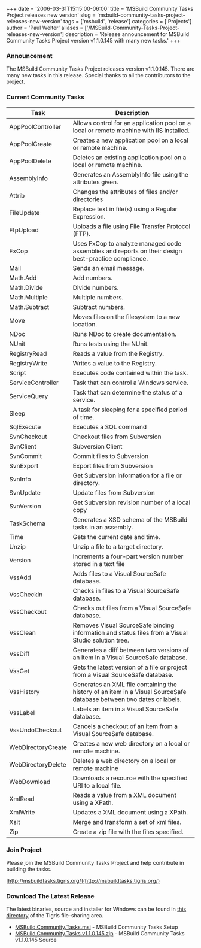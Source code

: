 +++
date = '2006-03-31T15:15:00-06:00'
title = 'MSBuild Community Tasks Project releases new version'
slug = 'msbuild-community-tasks-project-releases-new-version'
tags = ['msbuild', 'release']
categories = ['Projects']
author = 'Paul Welter'
aliases = ['/MSBuild-Community-Tasks-Project-releases-new-version']
description = 'Release announcement for MSBuild Community Tasks Project version v1.1.0.145 with many new tasks.'
+++

### Announcement

The MSBuild Community Tasks Project releases version v1.1.0.145. There are many new tasks in this release. Special thanks to all the contributors to the project.

### Current Community Tasks

| Task               | Description                                                                                                          |
| ------------------ | -------------------------------------------------------------------------------------------------------------------- |
| AppPoolController  | Allows control for an application pool on a local or remote machine with IIS installed.                              |
| AppPoolCreate      | Creates a new application pool on a local or remote machine.                                                         |
| AppPoolDelete      | Deletes an existing application pool on a local or remote machine.                                                   |
| AssemblyInfo       | Generates an AssemblyInfo file using the attributes given.                                                           |
| Attrib             | Changes the attributes of files and/or directories                                                                   |
| FileUpdate         | Replace text in file(s) using a Regular Expression.                                                                  |
| FtpUpload          | Uploads a file using File Transfer Protocol (FTP).                                                                   |
| FxCop              | Uses FxCop to analyze managed code assemblies and reports on their design best-practice compliance.                  |
| Mail               | Sends an email message.                                                                                              |
| Math.Add           | Add numbers.                                                                                                         |
| Math.Divide        | Divide numbers.                                                                                                      |
| Math.Multiple      | Multiple numbers.                                                                                                    |
| Math.Subtract      | Subtract numbers.                                                                                                    |
| Move               | Moves files on the filesystem to a new location.                                                                     |
| NDoc               | Runs NDoc to create documentation.                                                                                   |
| NUnit              | Runs tests using the NUnit.                                                                                          |
| RegistryRead       | Reads a value from the Registry.                                                                                     |
| RegistryWrite      | Writes a value to the Registry.                                                                                      |
| Script             | Executes code contained within the task.                                                                             |
| ServiceController  | Task that can control a Windows service.                                                                             |
| ServiceQuery       | Task that can determine the status of a service.                                                                     |
| Sleep              | A task for sleeping for a specified period of time.                                                                  |
| SqlExecute         | Executes a SQL command                                                                                               |
| SvnCheckout        | Checkout files from Subversion                                                                                       |
| SvnClient          | Subversion Client                                                                                                    |
| SvnCommit          | Commit files to Subversion                                                                                           |
| SvnExport          | Export files from Subversion                                                                                         |
| SvnInfo            | Get Subversion information for a file or directory.                                                                  |
| SvnUpdate          | Update files from Subversion                                                                                         |
| SvnVersion         | Get Subversion revision number of a local copy                                                                       |
| TaskSchema         | Generates a XSD schema of the MSBuild tasks in an assembly.                                                          |
| Time               | Gets the current date and time.                                                                                      |
| Unzip              | Unzip a file to a target directory.                                                                                  |
| Version            | Increments a four-part version number stored in a text file                                                          |
| VssAdd             | Adds files to a Visual SourceSafe database.                                                                          |
| VssCheckin         | Checks in files to a Visual SourceSafe database.                                                                     |
| VssCheckout        | Checks out files from a Visual SourceSafe database.                                                                  |
| VssClean           | Removes Visual SourceSafe binding information and status files from a Visual Studio solution tree.                   |
| VssDiff            | Generates a diff between two versions of an item in a Visual SourceSafe database.                                    |
| VssGet             | Gets the latest version of a file or project from a Visual SourceSafe database.                                      |
| VssHistory         | Generates an XML file containing the history of an item in a Visual SourceSafe database between two dates or labels. |
| VssLabel           | Labels an item in a Visual SourceSafe database.                                                                      |
| VssUndoCheckout    | Cancels a checkout of an item from a Visual SourceSafe database.                                                     |
| WebDirectoryCreate | Creates a new web directory on a local or remote machine.                                                            |
| WebDirectoryDelete | Deletes a web directory on a local or remote machine                                                                 |
| WebDownload        | Downloads a resource with the specified URI to a local file.                                                         |
| XmlRead            | Reads a value from a XML document using a XPath.                                                                     |
| XmlWrite           | Updates a XML document using a XPath.                                                                                |
| Xslt               | Merge and transform a set of xml files.                                                                              |
| Zip                | Create a zip file with the files specified.                                                                          |

### Join Project

Please join the MSBuild Community Tasks Project and help contribute in building the tasks.&nbsp;

[http://msbuildtasks.tigris.org/](http://msbuildtasks.tigris.org/)

### Download The Latest Release

The latest binaries, source and installer for Windows can be found in [this directory](http://msbuildtasks.tigris.org/servlets/ProjectDocumentList) of the Tigris file-sharing area.

* [MSBuild.Community.Tasks.msi](http://msbuildtasks.tigris.org/files/documents/3383/28296/MSBuild.Community.Tasks.msi) - MSBuild Community Tasks Setup
* [MSBuild.Community.Tasks.v1.1.0.145.zip](http://msbuildtasks.tigris.org/files/documents/3383/30904/MSBuild.Community.Tasks.v1.1.0.145.zip) - MSBuild Community Tasks v1.1.0.145 Source
